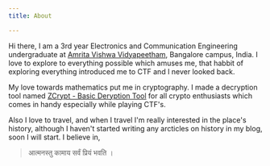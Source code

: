 ```yaml
---
title: About

---
```


Hi there,
I am a 3rd year Electronics and Communication Engineering undergraduate at [Amrita Vishwa Vidyapeetham](https://www.amrita.edu/), Bangalore campus, India.
I love to explore to everything possible which amuses me, that habbit of exploring everything introduced me to CTF and I never looked back.

My love towards mathematics put me in cryptography. I made a decryption tool named [ZCrypt - Basic Deryption Tool](https://github.com/malladisiddu/ZCrypt) for all crypto enthusiasts which comes in handy especially while playing CTF's. 

Also I love to travel, and when I travel I'm really interested in the place's history, although I haven't started writing any arcticles on history in my blog, soon I will start.
I believe in,

> आत्मनस्तु कामाय सर्वं प्रियं भवति ।
